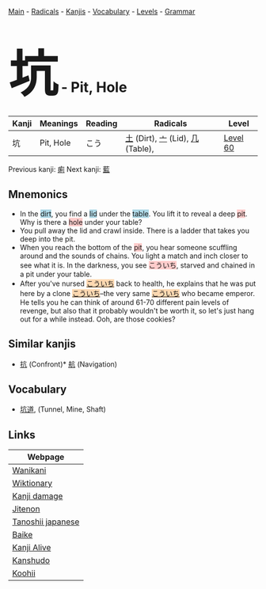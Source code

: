<style> bigfont {font-size: 100px}</style>
[Main](../README.md) -
[Radicals](../radicals.md) -
[Kanjis](../kanjis.md) -
[Vocabulary](../vocabulary.md) -
[Levels](../levels.md) -
[Grammar](../grammar.md)
# <bigfont> 坑</bigfont> - Pit, Hole 

| Kanji | Meanings | Reading | Radicals | Level |
| --- | --- | --- | --- | --- |
| 坑 | Pit, Hole | こう | [土](../radicals/土.md) (Dirt), [亠](../radicals/亠.md) (Lid), [几](../radicals/几.md) (Table),  | [Level 60](../levels/wk_level60.md) |

Previous kanji: [痢](痢.md) Next kanji: [藍](藍.md) 

## Mnemonics
 * In the <span style="background-color:#ADD8E6"> dirt</span>, you find a <span style="background-color:#ADD8E6"> lid</span> under the <span style="background-color:#ADD8E6"> table</span>. You lift it to reveal a deep <span style="background-color:#ffcccb"> pit</span>. Why is there a <span style="background-color:#ffcccb"> hole</span> under your table?
* You pull away the lid and crawl inside. There is a ladder that takes you deep into the pit.
* When you reach the bottom of the <span style="background-color:#ffcccb"> pit</span>, you hear someone scuffling around and the sounds of chains. You light a match and inch closer to see what it is. In the darkness, you see <span style="background-color:#ffcccb"> こういち</span>, starved and chained in a pit under your table.
* After you've nursed <span style="background-color:#fed8b1"> [こういち](https://jisho.org/search/こういち)</span> back to health, he explains that he was put here by a clone <span style="background-color:#fed8b1"> [こういち](https://jisho.org/search/こういち)</span>–the very same <span style="background-color:#fed8b1"> [こういち](https://jisho.org/search/こういち)</span> who became emperor. He tells you he can think of around 61-70 different pain levels of revenge, but also that it probably wouldn't be worth it, so let's just hang out for a while instead. Ooh, are those cookies?


## Similar kanjis
 * [抗](抗.md) (Confront)* [航](航.md) (Navigation)


## Vocabulary
 * [坑道](../vocabulary/坑.md), (Tunnel, Mine, Shaft)



## Links 

| Webpage |
| --- |
| [Wanikani          ](https://www.wanikani.com/kanji/坑) |
| [Wiktionary        ](https://en.wiktionary.org/wiki/坑) |
| [Kanji damage      ](http://www.kanjidamage.com/kanji/search?utf8=✓&q=坑) |
| [Jitenon           ](https://jitenon.com/kanji/坑) |
| [Tanoshii japanese ](https://www.tanoshiijapanese.com/dictionary/kanji.cfm?k=坑) |
| [Baike             ](https://baike.baidu.com/item/坑) |
| [Kanji Alive       ](https://app.kanjialive.com/坑) |
| [Kanshudo          ](https://www.kanshudo.com/searchmn?q=坑) |
| [Koohii            ](https://kanji.koohii.com/study/kanji/坑) |
